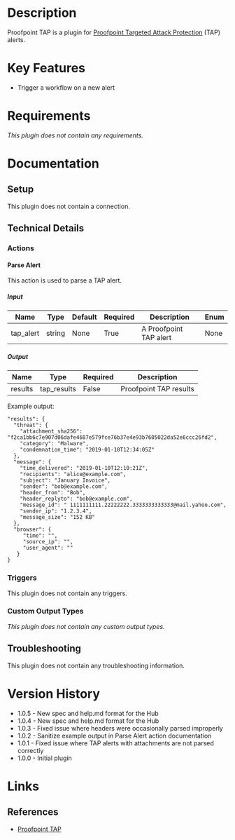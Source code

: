 # Description

Proofpoint TAP is a plugin for [Proofpoint Targeted Attack Protection](https://www.proofpoint.com/us/products/ransomware-and-targeted-attack-protection) (TAP) alerts.

# Key Features

* Trigger a workflow on a new alert

# Requirements

_This plugin does not contain any requirements._

# Documentation

## Setup

This plugin does not contain a connection.

## Technical Details

### Actions

#### Parse Alert

This action is used to parse a TAP alert.

##### Input

|Name|Type|Default|Required|Description|Enum|
|----|----|-------|--------|-----------|----|
|tap_alert|string|None|True|A Proofpoint TAP alert|None|

##### Output

|Name|Type|Required|Description|
|----|----|--------|-----------|
|results|tap_results|False|Proofpoint TAP results|

Example output:

```
"results": {
  "threat": {
    "attachment_sha256": "f2ca1bb6c7e907d06dafe4687e579fce76b37e4e93b7605022da52e6ccc26fd2",
    "category": "Malware",
    "condemnation_time": "2019-01-10T12:34:05Z"
  },
  "message": {
    "time_delivered": "2019-01-10T12:10:21Z",
    "recipients": "alice@example.com",
    "subject": "January Invoice",
    "sender": "bob@example.com",
    "header_from": "Bob",
    "header_replyto": "bob@example.com",
    "message_id": " 1111111111.22222222.3333333333333@mail.yahoo.com",
    "sender_ip": "1.2.3.4",
    "message_size": "152 KB"
  },
  "browser": {
     "time": "",
     "source_ip": "",
     "user_agent": ""
   }
}
```

### Triggers

This plugin does not contain any triggers.

### Custom Output Types

_This plugin does not contain any custom output types._

## Troubleshooting

This plugin does not contain any troubleshooting information.

# Version History

* 1.0.5 - New spec and help.md format for the Hub
* 1.0.4 - New spec and help.md format for the Hub
* 1.0.3 - Fixed issue where headers were occasionally parsed improperly
* 1.0.2 - Sanitize example output in Parse Alert action documentation
* 1.0.1 - Fixed issue where TAP alerts with attachments are not parsed correctly
* 1.0.0 - Initial plugin

# Links

## References

* [Proofpoint TAP](https://www.proofpoint.com/us/products/ransomware-and-targeted-attack-protection)

